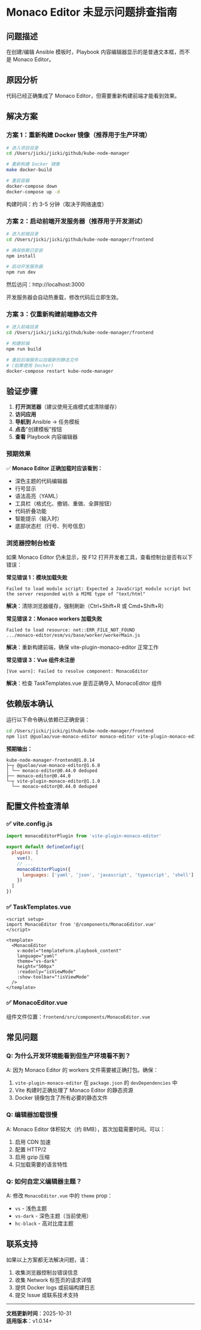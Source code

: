 # Monaco Editor 未显示问题排查指南

## 问题描述
在创建/编辑 Ansible 模板时，Playbook 内容编辑器显示的是普通文本框，而不是 Monaco Editor。

## 原因分析
代码已经正确集成了 Monaco Editor，但需要重新构建前端才能看到效果。

## 解决方案

### 方案 1：重新构建 Docker 镜像（推荐用于生产环境）

```bash
# 进入项目目录
cd /Users/jicki/jicki/github/kube-node-manager

# 重新构建 Docker 镜像
make docker-build

# 重启容器
docker-compose down
docker-compose up -d
```

构建时间：约 3-5 分钟（取决于网络速度）

### 方案 2：启动前端开发服务器（推荐用于开发测试）

```bash
# 进入前端目录
cd /Users/jicki/jicki/github/kube-node-manager/frontend

# 确保依赖已安装
npm install

# 启动开发服务器
npm run dev
```

然后访问：http://localhost:3000

开发服务器会自动热重载，修改代码后立即生效。

### 方案 3：仅重新构建前端静态文件

```bash
# 进入前端目录
cd /Users/jicki/jicki/github/kube-node-manager/frontend

# 构建前端
npm run build

# 重启后端服务以加载新的静态文件
# (如果使用 Docker)
docker-compose restart kube-node-manager
```

## 验证步骤

1. **打开浏览器**（建议使用无痕模式或清除缓存）
2. **访问应用**
3. **导航到** Ansible → 任务模板
4. **点击**"创建模板"按钮
5. **查看** Playbook 内容编辑器

### 预期效果

✅ **Monaco Editor 正确加载时应该看到：**

- 深色主题的代码编辑器
- 行号显示
- 语法高亮（YAML）
- 工具栏（格式化、撤销、重做、全屏按钮）
- 代码折叠功能
- 智能提示（输入时）
- 底部状态栏（行号、列号信息）

### 浏览器控制台检查

如果 Monaco Editor 仍未显示，按 F12 打开开发者工具，查看控制台是否有以下错误：

**常见错误 1：模块加载失败**
```
Failed to load module script: Expected a JavaScript module script but the server responded with a MIME type of "text/html"
```
**解决**：清除浏览器缓存，强制刷新（Ctrl+Shift+R 或 Cmd+Shift+R）

**常见错误 2：Monaco workers 加载失败**
```
Failed to load resource: net::ERR_FILE_NOT_FOUND
.../monaco-editor/esm/vs/base/worker/workerMain.js
```
**解决**：重新构建前端，确保 vite-plugin-monaco-editor 正常工作

**常见错误 3：Vue 组件未注册**
```
[Vue warn]: Failed to resolve component: MonacoEditor
```
**解决**：检查 TaskTemplates.vue 是否正确导入 MonacoEditor 组件

## 依赖版本确认

运行以下命令确认依赖已正确安装：

```bash
cd /Users/jicki/jicki/github/kube-node-manager/frontend
npm list @guolao/vue-monaco-editor monaco-editor vite-plugin-monaco-editor
```

**预期输出：**
```
kube-node-manager-frontend@1.0.14
├─┬ @guolao/vue-monaco-editor@1.6.0
│ └── monaco-editor@0.44.0 deduped
├── monaco-editor@0.44.0
└─┬ vite-plugin-monaco-editor@1.1.0
  └── monaco-editor@0.44.0 deduped
```

## 配置文件检查清单

### ✅ vite.config.js
```javascript
import monacoEditorPlugin from 'vite-plugin-monaco-editor'

export default defineConfig({
  plugins: [
    vue(),
    // ...
    monacoEditorPlugin({
      languages: ['yaml', 'json', 'javascript', 'typescript', 'shell']
    })
  ]
})
```

### ✅ TaskTemplates.vue
```vue
<script setup>
import MonacoEditor from '@/components/MonacoEditor.vue'
</script>

<template>
  <MonacoEditor
    v-model="templateForm.playbook_content"
    language="yaml"
    theme="vs-dark"
    height="500px"
    :readonly="isViewMode"
    :show-toolbar="!isViewMode"
  />
</template>
```

### ✅ MonacoEditor.vue
组件文件位置：`frontend/src/components/MonacoEditor.vue`

## 常见问题

### Q: 为什么开发环境能看到但生产环境看不到？
A: 因为 Monaco Editor 的 workers 文件需要被正确打包。确保：
1. `vite-plugin-monaco-editor` 在 `package.json` 的 `devDependencies` 中
2. Vite 构建时正确处理了 Monaco Editor 的静态资源
3. Docker 镜像包含了所有必要的静态文件

### Q: 编辑器加载很慢
A: Monaco Editor 体积较大（约 8MB），首次加载需要时间。可以：
1. 启用 CDN 加速
2. 配置 HTTP/2
3. 启用 gzip 压缩
4. 只加载需要的语言特性

### Q: 如何自定义编辑器主题？
A: 修改 `MonacoEditor.vue` 中的 `theme` prop：
- `vs` - 浅色主题
- `vs-dark` - 深色主题（当前使用）
- `hc-black` - 高对比度主题

## 联系支持

如果以上方案都无法解决问题，请：
1. 收集浏览器控制台错误信息
2. 收集 Network 标签页的请求详情
3. 提供 Docker logs 或前端构建日志
4. 提交 Issue 或联系技术支持

---

**文档更新时间**：2025-10-31  
**适用版本**：v1.0.14+


